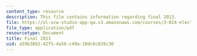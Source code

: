 ```yaml
---
content_type: resource
description: This file contains information regarding final 2013.
file: https://ol-ocw-studio-app-qa.s3.amazonaws.com/courses/3-024-electronic-optical-and-magnetic-properties-of-materials-spring-2013/a59b389242f54a56c49a10dc0c826c30_MIT3_024S13_final2013.pdf
file_type: application/pdf
resourcetype: Document
title: Final 2013
uid: a59b3892-42f5-4a56-c49a-10dc0c826c30
---
```

